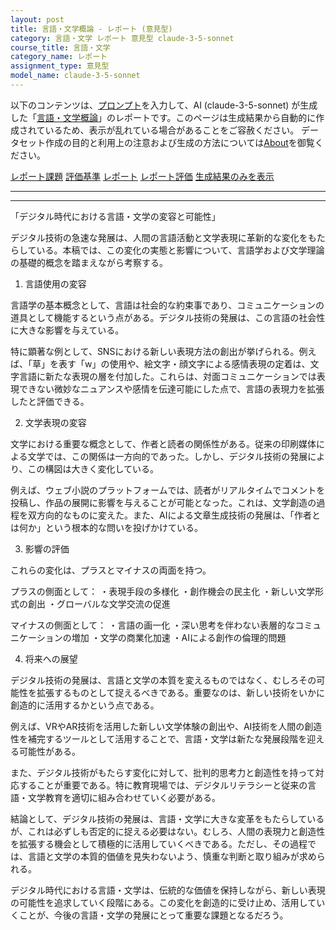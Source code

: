 ```yaml
---
layout: post
title: 言語・文学概論 - レポート (意見型)
category: 言語・文学 レポート 意見型 claude-3-5-sonnet
course_title: 言語・文学
category_name: レポート
assignment_type: 意見型
model_name: claude-3-5-sonnet
---
```


以下のコンテンツは、[プロンプト](https://github.com/takedatoshiyuki/synthetic_assignments/tree/main/generated/言語・文学/claude-3-5-sonnet/prompt_レポート-意見型.md)を入力して、AI (claude-3-5-sonnet) が生成した「[言語・文学概論](/contents/言語・文学/)」のレポートです。このページは生成結果から自動的に作成されているため、表示が乱れている場合があることをご容赦ください。
データセット作成の目的と利用上の注意および生成の方法については[About](/About)を御覧ください。

[レポート課題](../レポート課題-意見型)
[評価基準](../評価基準-意見型)
[レポート](../レポート-意見型)
[レポート評価](../レポート評価-意見型)
[生成結果のみを表示](https://github.com/takedatoshiyuki/synthetic_assignments/tree/main/generated/言語・文学/claude-3-5-sonnet/レポート-意見型.md)
  

***
***
  
「デジタル時代における言語・文学の変容と可能性」

デジタル技術の急速な発展は、人間の言語活動と文学表現に革新的な変化をもたらしている。本稿では、この変化の実態と影響について、言語学および文学理論の基礎的概念を踏まえながら考察する。

1. 言語使用の変容

言語学の基本概念として、言語は社会的な約束事であり、コミュニケーションの道具として機能するという点がある。デジタル技術の発展は、この言語の社会性に大きな影響を与えている。

特に顕著な例として、SNSにおける新しい表現方法の創出が挙げられる。例えば、「草」を表す「w」の使用や、絵文字・顔文字による感情表現の定着は、文字言語に新たな表現の層を付加した。これらは、対面コミュニケーションでは表現できない微妙なニュアンスや感情を伝達可能にした点で、言語の表現力を拡張したと評価できる。

2. 文学表現の変容

文学における重要な概念として、作者と読者の関係性がある。従来の印刷媒体による文学では、この関係は一方向的であった。しかし、デジタル技術の発展により、この構図は大きく変化している。

例えば、ウェブ小説のプラットフォームでは、読者がリアルタイムでコメントを投稿し、作品の展開に影響を与えることが可能となった。これは、文学創造の過程を双方向的なものに変えた。また、AIによる文章生成技術の発展は、「作者とは何か」という根本的な問いを投げかけている。

3. 影響の評価

これらの変化は、プラスとマイナスの両面を持つ。

プラスの側面として：
・表現手段の多様化
・創作機会の民主化
・新しい文学形式の創出
・グローバルな文学交流の促進

マイナスの側面として：
・言語の画一化
・深い思考を伴わない表層的なコミュニケーションの増加
・文学の商業化加速
・AIによる創作の倫理的問題

4. 将来への展望

デジタル技術の発展は、言語と文学の本質を変えるものではなく、むしろその可能性を拡張するものとして捉えるべきである。重要なのは、新しい技術をいかに創造的に活用するかという点である。

例えば、VRやAR技術を活用した新しい文学体験の創出や、AI技術を人間の創造性を補完するツールとして活用することで、言語・文学は新たな発展段階を迎える可能性がある。

また、デジタル技術がもたらす変化に対して、批判的思考力と創造性を持って対応することが重要である。特に教育現場では、デジタルリテラシーと従来の言語・文学教育を適切に組み合わせていく必要がある。

結論として、デジタル技術の発展は、言語・文学に大きな変革をもたらしているが、これは必ずしも否定的に捉える必要はない。むしろ、人間の表現力と創造性を拡張する機会として積極的に活用していくべきである。ただし、その過程では、言語と文学の本質的価値を見失わないよう、慎重な判断と取り組みが求められる。

デジタル時代における言語・文学は、伝統的な価値を保持しながら、新しい表現の可能性を追求していく段階にある。この変化を創造的に受け止め、活用していくことが、今後の言語・文学の発展にとって重要な課題となるだろう。
